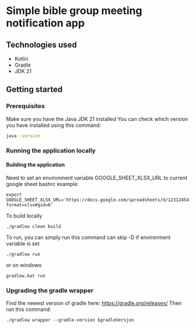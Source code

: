 # Simple bible group meeting notification app

## Technologies used
* Kotlin
* Gradle
* JDK 21


## Getting started

### Prerequisites
Make sure you have the Java JDK 21 installed
You can check which version you have installed using this command:
``` bash
java -version
```

### Running the application locally

#### Building the application
Need to set an environment variable GOOGLE_SHEET_XLSX_URL to current google sheet bashrc example:
``` shell bash
export GOOGLE_SHEET_XLSX_URL='https://docs.google.com/spreadsheets/d/12312454123123/export?format=xlsx#gid=0'
```

To build locally
``` shell bash
./gradlew clean build
```

To run, you can simply run this command can skip -D if environment variable is set
``` shell bash
./gradlew run
```
or on windows 
```
gradlew.bat run
```


### Upgrading the gradle wrapper
Find the newest version of gradle here: https://gradle.org/releases/ Then run this command:

``` shell bash
./gradlew wrapper --gradle-version $gradleVersjon
```

